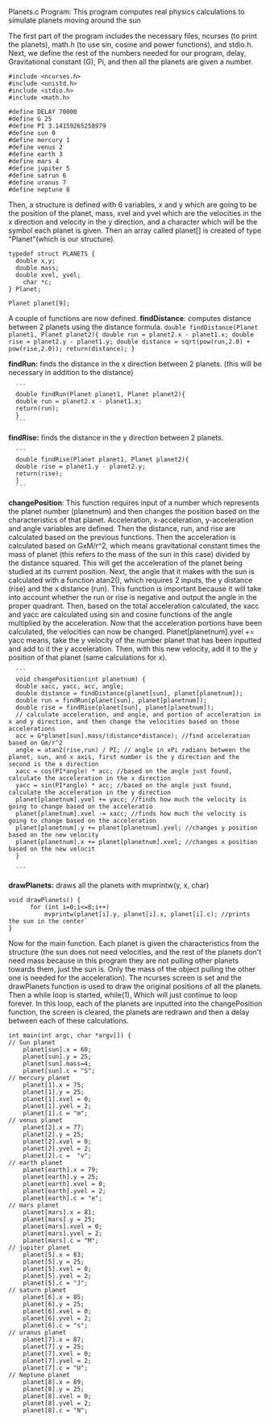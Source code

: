 Planets.c Program:
This program computes real physics calculations to simulate planets moving around the sun

  The first part of the program includes the necessary files, ncurses (to print the planets), math.h (to use sin, cosine and power functions), and stdio.h. Next, we define the rest of the numbers needed for our program, delay, Gravitational constant (G), Pi, and then all the planets are given a number. 
   ```
  #include <ncurses.h>
  #include <unistd.h> 
  #include <stdio.h>
  #include <math.h>

  #define DELAY 70000
  #define G 25
  #define PI 3.14159265258979
  #define sun 0
  #define mercury 1
  #define venus 2
  #define earth 3
  #define mars 4
  #define jupiter 5
  #define satrun 6
  #define uranus 7
  #define neptune 8
  ```
  
  
  Then, a structure is defined with 6 variables, x and y which are going to be the position of the planet, mass, xvel and yvel which are the velocities in the x direction and velocity in the y direction, and a character which will be the symbol each planet is given. Then an array called planet[] is created of type "Planet"(which is our structure). 
  ```
typedef struct PLANETS {
    double x,y;
    double mass;
    double xvel, yvel;
	  char *c; 
} Planet;

Planet planet[9];
  ```
 
  A couple of functions are now defined. 
   **findDistance**: computes distance between 2 planets using the distance formula.
      ```
      double findDistance(Planet planet1, Planet planet2){
      double run = planet2.x - planet1.x;
      double rise = planet2.y - planet1.y;
      double distance = sqrt(pow(run,2.0) + pow(rise,2.0));
      return(distance);
    }
      ```
      
**findRun:** finds the distance in the x direction between 2 planets. (this will be necessary in addition to the distance)
   
      ```
      double findRun(Planet planet1, Planet planet2){
      double run = planet2.x - planet1.x;
      return(run);
      }
      ```
**findRise:** finds the distance in the y direction between 2 planets.

      ```
      double findRise(Planet planet1, Planet planet2){
      double rise = planet1.y - planet2.y;
      return(rise);
      }
      ```

**changePosition**: This function requires input of a number which represents the planet number (planetnum) and then changes the position based on the characteristics of that planet. Acceleration, x-acceleration, y-acceleration and angle variables are defined. Then the distance, run, and rise are calculated based on the previous functions. Then the acceleration is calculated based on GxM/r^2, which means gravitational constant times the mass of planet (this refers to the mass of the sun in this case) divided by the distance squared. This will get the acceleration of the planet being studied at its current position. Next, the angle that it makes with the sun is calculated with a function atan2(), which requires 2 inputs, the y distance (rise) and the x distance (run). This function is important because it will take into account whether the run or rise is negative and output the angle in the proper quadrant. Then, based on the total acceleration calculated, the xacc and yacc are calculated using sin and cosine functions of the angle multiplied by the acceleration. Now that the acceleration portions have been calculated, the velocities can now be changed. Planet[planetnum].yvel += yacc means, take the y velocity of the number planet that has been inputted and add to it the y acceleration. Then, with this new velocity, add it to the y position of that planet (same calculations for x). 
      
      ```
      void changePosition(int planetnum) {
      double xacc, yacc, acc, angle;
      double distance = findDistance(planet[sun], planet[planetnum]);
      double run = findRun(planet[sun], planet[planetnum]);
      double rise = findRise(planet[sun], planet[planetnum]);
      // calculate acceleration, and angle, and portion of acceleration in x and y direction, and then change the velocities based on those accelerations
      acc = G*planet[sun].mass/(distance*distance); //find acceleration based on Gm/r^2
      angle = atan2(rise,run) / PI; // angle in xPi radians between the planet, sun, and x axis, first number is the y direction and the second is the x direction
      xacc = cos(PI*angle) * acc; //based on the angle just found, calculate the acceleration in the x direction
      yacc = sin(PI*angle) * acc; //based on the angle just found, calculate the acceleration in the y direction
      planet[planetnum].yvel += yacc; //finds how much the velocity is going to change based on the acceleratio
      planet[planetnum].xvel -= xacc; //finds how much the velocity is going to change based on the acceleration
      planet[planetnum].y += planet[planetnum].yvel; //changes y position based on the new velocity
      planet[planetnum].x += planet[planetnum].xvel; //changes x position based on the new velocit
      }
      
      ```
      
  **drawPlanets:** draws all the planets with mvprintw(y, x, char)
  ```
  void drawPlanets() {
        for (int i=0;i<=8;i++)
        	mvprintw(planet[i].y, planet[i].x, planet[i].c); //prints the sun in the center`
  }
  ```
 
Now for the main function. Each planet is given the characteristics from the structure (the sun does not need velocities, and the rest of the planets don't need mass because in this program they are not pulling other planets towards them, just the sun is. Only the mass of the object pulling the other one is needed for the acceleration). The ncurses screen is set and the drawPlanets function is used to draw the original positions of all the planets. Then a while loop is started, while(1), Which will just continue to loop forever. In this loop, each of the planets are inputted into the changePosition function, the screen is cleared, the planets are redrawn and then a delay between each of these calculations. 
```
int main(int argc, char *argv[]) {
// Sun planet 
    planet[sun].x = 60;
    planet[sun].y = 25;
    planet[sun].mass=4;
    planet[sun].c = "S";
// mercury planet
    planet[1].x = 75;
    planet[1].y = 25;
    planet[1].xvel = 0;
    planet[1].yvel = 2;
    planet[1].c = "m";
// venus planet
    planet[2].x = 77;
    planet[2].y = 25;
    planet[2].xvel = 0;
    planet[2].yvel = 2;
    planet[2].c =  "v";
// earth planet
    planet[earth].x = 79;
    planet[earth].y = 25;
    planet[earth].xvel = 0;
    planet[earth].yvel = 2;
    planet[earth].c = "e";
// mars planet
    planet[mars].x = 81;
    planet[mars].y = 25;
    planet[mars].xvel = 0;
    planet[mars].yvel = 2;
    planet[mars].c = "M";
// jupiter planet
    planet[5].x = 83;
    planet[5].y = 25;
    planet[5].xvel = 0;
    planet[5].yvel = 2;
    planet[5].c = "J";
// saturn planet
    planet[6].x = 85;
    planet[6].y = 25;
    planet[6].xvel = 0;
    planet[6].yvel = 2;
    planet[6].c = "s";
// uranus planet
    planet[7].x = 87;
    planet[7].y = 25;
    planet[7].xvel = 0;
    planet[7].yvel = 2;
    planet[7].c = "U";
// Neptune planet
    planet[8].x = 89;
    planet[8].y = 25;
    planet[8].xvel = 0;
    planet[8].yvel = 2;
    planet[8].c = "N";

```
      
